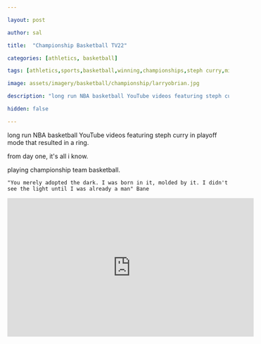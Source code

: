 ```yaml
---

layout: post

author: sal

title:  "Championship Basketball TV22"

categories: [athletics, basketball]

tags: [athletics,sports,basketball,winning,championships,steph curry,mindset]

image: assets/imagery/basketball/championship/larryobrian.jpg

description: "long run NBA basketball YouTube videos featuring steph curry in playoff mode that resulted in a ring."

hidden: false

---
```


long run NBA basketball YouTube videos featuring steph curry in playoff mode that resulted in a ring.

from day one, it's all i know.

playing championship team basketball.

```quote
"You merely adopted the dark. I was born in it, molded by it. I didn't see the light until I was already a man" Bane
```

<iframe width="560" height="315" src="https://www.youtube.com/embed/nKduGl2A1bk?si=0Go0IrA8DTKeIOYM" title="YouTube video player" frameborder="0" allow="accelerometer; autoplay; clipboard-write; encrypted-media; gyroscope; picture-in-picture; web-share" referrerpolicy="strict-origin-when-cross-origin" allowfullscreen></iframe>
